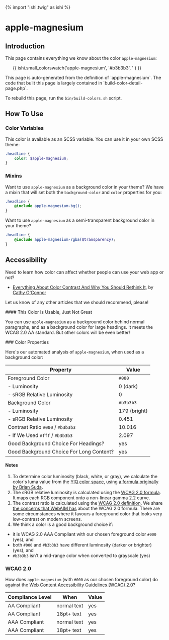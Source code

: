 {% import "ishi.twig" as ishi %}
# apple-magnesium

## Introduction

This page contains everything we know about the color `apple-magnesium`:

<div class="grid">
    <div class="cell">
        <div class="swatch">
            <ul>
                {{ ishi.small_colorswatch('apple-magnesium', '#b3b3b3', '') }}
            </ul>
        </div>
    </div>
</div>

<div class="callout attention" markdown="1">
This page is auto-generated from the definition of `apple-magnesium`. The code that built this page is largely contained in `build-color-detail-page.php`.

To rebuild this page, run the `bin/build-colors.sh` script.
</div>

## How To Use

### Color Variables

This color is available as an SCSS variable. You can use it in your own SCSS theme:

```scss
.headline {
    color: $apple-magnesium;
}
```

### Mixins

Want to use `apple-magnesium` as a background color in your theme? We have a mixin that will set both the `background-color` and `color` properties for you:

```scss
.headline {
    @include apple-magnesium-bg();
}
```

Want to use `apple-magnesium` as a semi-transparent background color in your theme?

```scss
.headline {
    @include apple-magnesium-rgba($transparency);
}
```

## Accessibility

Need to learn how color can affect whether people can use your web app or not?

* [Everything About Color Contrast And Why You Should Rethink It](https://www.smashingmagazine.com/2014/10/color-contrast-tips-and-tools-for-accessibility/), by [Cathy O'Connor](http://www.twitter.com/cagocon)

Let us know of any other articles that we should recommend, please!
<div class="callout warning" markdown="1">
#### This Color Is Usable, Just Not Great

You can use `apple-magnesium` as a background color behind normal paragraphs, and as a background color for large headings. It meets the WCAG 2.0 AA standard. But other colors will be even better!
</div>
### Color Properties

Here's our automated analysis of `apple-magnesium`, when used as a background color:

Property | Value
---------|------
Foreground Color | `#000`
- Luminosity | 0 (dark)
- sRGB Relative Luminosity | 0
Background Color | `#b3b3b3`
- Luminosity | 179 (bright)
- sRGB Relative Luminosity | 0.451
Contrast Ratio `#000` / `#b3b3b3` | 10.016
- If We Used `#fff` / `#b3b3b3` | 2.097
Good Background Choice For Headings? | yes
Good Background Choice For Long Content? | yes

#### Notes

1. To determine color luminosity (black, white, or gray), we calculate the color's luma value from the [YIQ color space](https://en.wikipedia.org/wiki/YIQ), using [a formula originally by Brian Suda](https://24ways.org/2010/calculating-color-contrast/).
1. The sRGB relative luminosity is calculated using the [WCAG 2.0 formula](https://www.w3.org/TR/WCAG20/#relativeluminancedef). It maps each RGB component onto a non-linear gamma 2.2 curve.
1. The contrast ratio is calculated using the [WCAG 2.0 definition](https://www.w3.org/TR/2008/REC-WCAG20-20081211/#contrast-ratiodef). We share [the concerns that WebAIM has](http://webaim.org/blog/wcag-2-1-feedback/) about the WCAG 2.0 formula. There are some circumstances where it favours a foreground color that looks very low-contrast on modern screens.
1. We think a color is a good background choice if:
  - it is WCAG 2.0 AAA Compliant with our chosen foreground color `#000` (yes), and
  - both `#000` and `#b3b3b3` have different luminosity (darker or brighter) (yes), and
  - `#b3b3b3` isn't a mid-range color when converted to grayscale (yes)

### WCAG 2.0

How does `apple-magnesium` (with `#000` as our chosen foreground color) do against the [Web Content Accessibility Guidelines (WCAG) 2.0](https://www.w3.org/TR/WCAG20/)?

Compliance Level | When | Value
-----------------|------|------
AA Compliant | normal text | yes
AA Compliant | 18pt+ text | yes
AAA Compliant | normal text | yes
AAA Compliant | 18pt+ text | yes